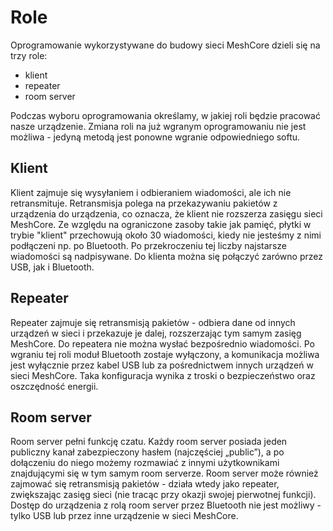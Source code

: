 # Role

Oprogramowanie wykorzystywane do budowy sieci MeshCore dzieli się na trzy role:

- klient
- repeater
- room server

Podczas wyboru oprogramowania określamy, w jakiej roli będzie pracować nasze urządzenie. Zmiana roli na już wgranym oprogramowaniu nie jest możliwa - jedyną metodą jest ponowne wgranie odpowiedniego softu.

## Klient

Klient zajmuje się wysyłaniem i odbieraniem wiadomości, ale ich nie retransmituje. Retransmisja polega na przekazywaniu pakietów z urządzenia do urządzenia, co oznacza, że klient nie rozszerza zasięgu sieci MeshCore. Ze względu na ograniczone zasoby takie jak pamięć, płytki w trybie "klient" przechowują około 30 wiadomości, kiedy nie jesteśmy z nimi podłączeni np. po Bluetooth. Po przekroczeniu tej liczby najstarsze wiadomości są nadpisywane. Do klienta można się połączyć zarówno przez USB, jak i Bluetooth.

## Repeater

Repeater zajmuje się retransmisją pakietów - odbiera dane od innych urządzeń w sieci i przekazuje je dalej, rozszerzając tym samym zasięg MeshCore. Do repeatera nie można wysłać bezpośrednio wiadomości. Po wgraniu tej roli moduł Bluetooth zostaje wyłączony, a komunikacja możliwa jest wyłącznie przez kabel USB lub za pośrednictwem innych urządzeń w sieci MeshCore. Taka konfiguracja wynika z troski o bezpieczeństwo oraz oszczędność energii.

## Room server

Room server pełni funkcję czatu. Każdy room server posiada jeden publiczny kanał zabezpieczony hasłem (najczęściej „public”), a po dołączeniu do niego możemy rozmawiać z innymi użytkownikami znajdującymi się w tym samym room serverze. Room server może również zajmować się retransmisją pakietów - działa wtedy jako repeater, zwiększając zasięg sieci (nie tracąc przy okazji swojej pierwotnej funkcji). Dostęp do urządzenia z rolą room server przez Bluetooth nie jest możliwy - tylko USB lub przez inne urządzenie w sieci MeshCore.
